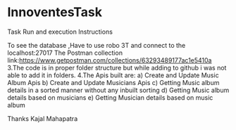 # InnoventesTask

Task Run and execution Instructions

To see the database ,Have to use robo 3T and connect to the localhost:27017
The Postman collection link:https://www.getpostman.com/collections/63293489177ac1e5410a
 3.The code is in proper folder structure but while adding to github i was not able to add it in folders.
 4.The Apis built are:
    a) Create and Update Music Album Apis
    b) Create and Update Musicians Apis 
    c) Getting Music album details in a sorted manner without any inbuilt sorting
    d) Getting Music album details based on musicians 
    e) Getting Musician details based on music album

Thanks Kajal Mahapatra
